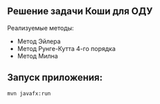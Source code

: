 ## Решение задачи Коши для ОДУ
Реализуемые методы: 

- Метод Эйлера
- Метод Рунге-Кутта 4-го порядка
- Метод Милна

## Запуск приложения:
```
mvn javafx:run
```
